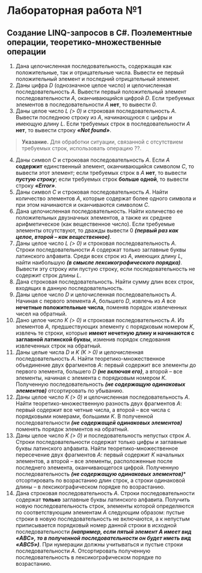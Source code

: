 # Лабораторная работа №1
## Создание LINQ-запросов в C#. Поэлементные операции, теоретико-множественные операции
1. Дана целочисленная последовательность, содержащая как положительные, 
так и отрицательные числа. Вывести ее первый положительный элемент и последний 
отрицательный элемент.
2.  Даны цифра *D* (однозначное целое число) и целочисленная последовательность 
*A*. Вывести первый положительный элемент последовательности *A*, оканчивающийся 
цифрой *D*. Если требуемых элементов в последовательности *A* **нет**, то вывести *0*.
3.  Даны целое число *L (> 0)* и строковая последовательность *A*. Вывести 
последнюю строку из *A*, начинающуюся с цифры и имеющую длину *L*. Если требуемых 
строк в последовательности *A* **нет**, то вывести строку ***«Not found»***.

>**Указание.** Для обработки ситуации, связанной с отсутствием требуемых строк, 
использовать операцию ??.

4. Даны символ *С* и строковая последовательность *A*. Если *A* **содержит** 
единственный элемент, оканчивающийся символом *C*, то вывести этот элемент; если 
требуемых строк в *A* **нет**, то вывести ***пустую строку***; если требуемых строк **больше одной**, 
то вывести строку ***«Error»***.
5. Даны символ *С* и строковая последовательность *A*. Найти количество элементов 
*A*, которые содержат более одного символа и при этом начинаются и оканчиваются 
символом *C*.
6. Дана целочисленная последовательность. Найти количество ее 
положительных двузначных элементов, а также их среднее арифметическое (как 
вещественное число). Если требуемые элементы отсутствуют, то дважды вывести 0 
***(первый раз как целое, второй – как вещественное)***.
7. Даны целое число *L (> 0)* и строковая последовательность *A*. Строки 
последовательности *A* содержат только заглавные буквы латинского алфавита. Среди всех 
строк из *A*, имеющих длину *L*, найти наибольшую ***(в смысле лексикографического 
порядка)***. Вывести эту строку или пустую строку, если последовательность не содержит 
строк длины *L*.
8. Дана строковая последовательность. Найти сумму длин всех строк, входящих в 
данную последовательность.
9. Даны целое число *D* и целочисленная последовательность *A*. Начиная с первого 
элемента *A*, большего *D*, извлечь из *A* все **нечетные положительные числа**, поменяв 
порядок извлеченных чисел на обратный.
10. Дано целое число *K (> 0)* и строковая последовательность *A*. Из элементов *A*, 
предшествующих элементу с порядковым номером *K*, извлечь те строки, которые **имеют 
нечетную длину и начинаются с заглавной латинской буквы**, изменив порядок следования 
извлеченных строк на обратный.
11. Даны целые числа *D* и *K (K > 0)* и целочисленная последовательность *A*. Найти 
теоретико-множественное объединение двух фрагментов *A*: первый содержит все 
элементы до первого элемента, большего *D* ***(не включая его)***, а второй – все элементы, 
начиная с элемента с порядковым номером *K*. Полученную последовательность ***(не 
содержащую одинаковых элементов)*** отсортировать по убыванию.
12. Даны целое число *K (> 0)* и целочисленная последовательность *A*. Найти 
теоретико-множественную разность двух фрагментов *A*: первый содержит все четные 
числа, а второй – все числа с порядковыми номерами, большими *K*. В полученной 
последовательности ***(не содержащей одинаковых элементов)*** поменять порядок элементов 
на обратный.
13. Даны целое число *K (> 0)* и последовательность непустых строк *A*. Строки 
последовательности содержат только цифры и заглавные буквы латинского алфавита. 
Найти теоретико-множественное пересечение двух фрагментов *A*: первый содержит *K* 
начальных элементов, а второй – все элементы, расположенные после последнего 
элемента, оканчивающегося цифрой. Полученную последовательность ***(не содержащую 
одинаковых элементов)**** отсортировать по возрастанию длин строк, а строки одинаковой 
длины – в лексикографическом порядке по возрастанию.
14. Дана строковая последовательность *A*. Строки последовательности содержат 
**только** заглавные буквы латинского алфавита. Получить новую последовательность строк, 
элементы которой определяются по соответствующим элементам *A* следующим образом: 
пустые строки в новую последовательность не включаются, а к непустым приписывается 
порядковый номер данной строки в исходной последовательности ***(например, если пятый 
элемент A имеет вид «ABC», то в полученной последовательности он будет иметь вид 
«ABC5»)***. При нумерации должны учитываться и пустые строки последовательности *A*. 
Отсортировать полученную последовательность в лексикографическом порядке по 
возрастанию.
